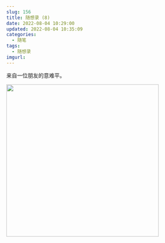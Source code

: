 ```yaml
---
slug: 156
title: 随想录 (8)
date: 2022-08-04 10:29:00
updated: 2022-08-04 10:35:09
categories: 
  - 随笔
tags: 
  - 随想录
imgurl: 
---
```



来自一位朋友的意难平。

<img src="https://imgurl.s3.bitiful.net/images/2022/08/04/62eb2eb5d2d21.jpg" style="width:400px;">